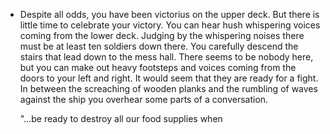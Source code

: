 - Despite all odds, you have been victorius on the upper deck. But there is little time to celebrate your victory. You can hear hush whispering voices coming from the lower deck. Judging by the whispering noises there must be at least ten soldiers down there. You carefully descend the stairs that lead down to the mess hall. There seems to be nobody here, but you can make out heavy footsteps and voices coming from the doors to your left and right. It would seem that they are ready for a fight. In between the screaching of wooden planks and the rumbling of waves against the ship you overhear some parts of a conversation.
  
  "...be ready to destroy all our food supplies when